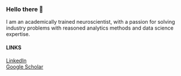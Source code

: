 ### Hello there 👋

I am an academically trained neuroscientist, with a passion for solving industry problems with reasoned analytics methods and data science expertise. 

#### LINKS
[LinkedIn](https://www.linkedin.com/in/jamesdsexton/)    
[Google Scholar](https://scholar.google.com/citations?user=3Z64U10AAAAJ&hl=en)
